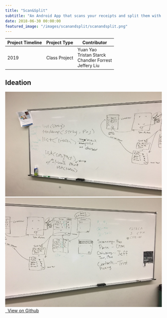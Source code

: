 ```yaml
---
title: "Scan&Split"
subtitle: "An Android App that scans your receipts and split them with friends smartly."
date: 2018-06-30 00:00:00
featured_image: "/images/scanandsplit/scanandsplit.png"
---
```



| Project Timeline  | Project Type  | Contributor |
|----------------------|---------------| --------- |
| 2019 | Class Project | Yuan Yao <br /> Tristan Starck <br />  Chandler Forrest <br /> Jeffery Liu |


## Ideation
<div class="gallery" data-columns="2">
    <img src="/images/scanandsplit/brainstorm1.jpg">
    <img src="/images/scanandsplit/brainstorm2.jpg">
</div>

<a href="https://github.com/whyyao/ScanAndSplit" class="button button--large">
<i class="fab fa-github"></i>&nbsp;&nbsp;View on Github</a>
